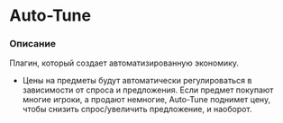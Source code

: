 # Auto-Tune

### Описание&#x20;

Плагин, который создает автоматизированную экономику.&#x20;

* Цены на предметы будут автоматически регулироваться в зависимости от спроса и предложения. Если предмет покупают многие игроки, а продают немногие, Auto-Tune поднимет цену, чтобы снизить спрос/увеличить предложение, и наоборот.
